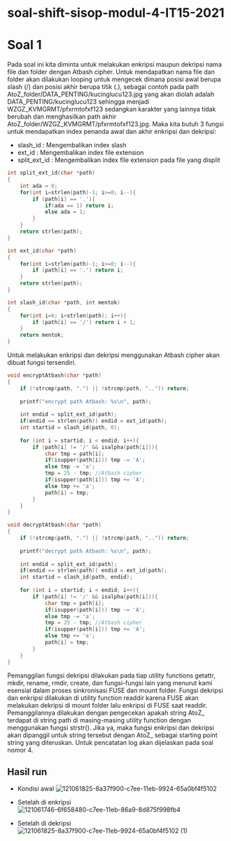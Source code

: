 # soal-shift-sisop-modul-4-IT15-2021

# Soal 1
Pada soal ini kita diminta untuk melakukan enkripsi maupun dekripsi nama file dan folder dengan Atbash cipher. Untuk mendapatkan nama file dan folder akan dilakukan looping untuk mengecek dimana posisi awal berupa slash (/) dan posisi akhir berupa titik (.), sebagai contoh pada path AtoZ_folder/DATA_PENTING/kucinglucu123.jpg yang akan diolah adalah DATA_PENTING/kucinglucu123 sehingga menjadi WZGZ_KVMGRMT/pfxrmtofxf123 sedangkan karakter yang lainnya tidak berubah dan menghasilkan path akhir AtoZ_folder/WZGZ_KVMGRMT/pfxrmtofxf123.jpg. Maka kita butuh 3 fungsi untuk mendapatkan index penanda awal dan akhir enkripsi dan dekripsi:
- slash_id : Mengembalikan index slash
- ext_id : Mengembalikan index file extension
- split_ext_id : Mengembalikan index file extension pada file yang displit

```c 
int split_ext_id(char *path)
{
	int ada = 0;
	for(int i=strlen(path)-1; i>=0; i--){
		if (path[i] == '.'){
			if(ada == 1) return i;
			else ada = 1;
		}
	}
	return strlen(path);
}

int ext_id(char *path)
{
	for(int i=strlen(path)-1; i>=0; i--){
		if (path[i] == '.') return i;
	}
	return strlen(path);
}

int slash_id(char *path, int mentok)
{
	for(int i=0; i<strlen(path); i++){
		if (path[i] == '/') return i + 1;
	}
	return mentok;
}
```

Untuk melakukan enkripsi dan dekripsi menggunakan Atbash cipher akan dibuat fungsi tersendiri.

```c
void encryptAtbash(char *path)
{
	if (!strcmp(path, ".") || !strcmp(path, "..")) return;
	
	printf("encrypt path Atbash: %s\n", path);
	
	int endid = split_ext_id(path);
	if(endid == strlen(path)) endid = ext_id(path);
	int startid = slash_id(path, 0);
	
	for (int i = startid; i < endid; i++){
		if (path[i] != '/' && isalpha(path[i])){
			char tmp = path[i];
			if(isupper(path[i])) tmp -= 'A';
			else tmp -= 'a';
			tmp = 25 - tmp; //Atbash cipher
			if(isupper(path[i])) tmp += 'A';
			else tmp += 'a';
			path[i] = tmp;
		}
	}
}

void decryptAtbash(char *path)
{
	if (!strcmp(path, ".") || !strcmp(path, "..")) return;
	
	printf("decrypt path Atbash: %s\n", path);
	
	int endid = split_ext_id(path);
	if(endid == strlen(path)) endid = ext_id(path);
	int startid = slash_id(path, endid);
	
	for (int i = startid; i < endid; i++){
		if (path[i] != '/' && isalpha(path[i])){
			char tmp = path[i];
			if(isupper(path[i])) tmp -= 'A';
			else tmp -= 'a';
			tmp = 25 - tmp; //Atbash cipher
			if(isupper(path[i])) tmp += 'A';
			else tmp += 'a';
			path[i] = tmp;
		}
	}
}
```
Pemanggilan fungsi dekripsi dilakukan pada tiap utility functions getattr, mkdir, rename, rmdir, create, dan fungsi-fungsi lain yang menurut kami esensial dalam proses sinkronisasi FUSE dan mount folder. Fungsi dekripsi dan enkripsi dilakukan di utility function readdir karena FUSE akan melakukan dekripsi di mount folder lalu enkripsi di FUSE saat readdir. Pemanggilannya dilakukan dengan pengecekan apakah string AtoZ_ terdapat di string path di masing-masing utility function dengan menggunakan fungsi strstr(). Jika ya, maka fungsi enkripsi dan dekripsi akan dipanggil untuk string tersebut dengan AtoZ_ sebagai starting point string yang diteruskan. Untuk pencatatan log akan dijelaskan pada soal nomor 4.

## Hasil run
- Kondisi awal
![121061825-8a37f900-c7ee-11eb-9924-65a0bf4f5102](https://user-images.githubusercontent.com/71550384/121785379-b8994800-cbe3-11eb-9bd6-5e513de296e2.png)

- Setelah di enkripsi
![121061746-6f658480-c7ee-11eb-86a9-8d875f998fb4](https://user-images.githubusercontent.com/71550384/121785397-c8189100-cbe3-11eb-8fb0-5379845347b4.png)

- Setelah di dekripsi
![121061825-8a37f900-c7ee-11eb-9924-65a0bf4f5102 (1)](https://user-images.githubusercontent.com/71550384/121785410-d5ce1680-cbe3-11eb-8e32-f64b1ea15f3d.png)

